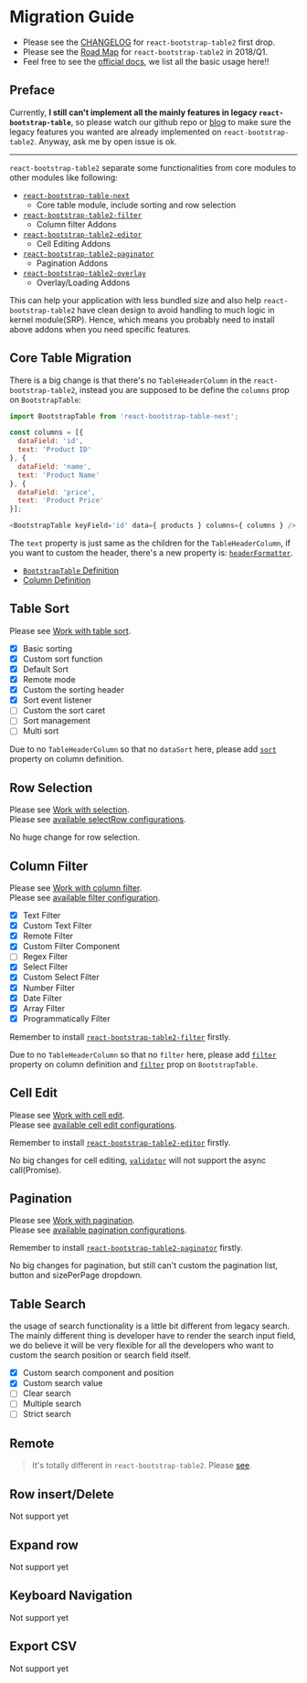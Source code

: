 # Migration Guide

* Please see the [CHANGELOG](https://react-bootstrap-table.github.io/react-bootstrap-table2/blog/2018/01/24/new-version-0.1.0.html) for `react-bootstrap-table2` first drop.
* Please see the [Road Map](https://react-bootstrap-table.github.io/react-bootstrap-table2/blog/2018/01/24/release-plan.html)  for `react-bootstrap-table2` in 2018/Q1.
* Feel free to see the [official docs](https://react-bootstrap-table.github.io/react-bootstrap-table2/docs/about.html), we list all the basic usage here!!

## Preface

Currently, **I still can't implement all the mainly features in legacy `react-bootstrap-table`**, so please watch our github repo or [blog](https://react-bootstrap-table.github.io/react-bootstrap-table2/blog/) to make sure the legacy features you wanted are already implemented on `react-bootstrap-table2`. Anyway, ask me by open issue is ok.   

-----

`react-bootstrap-table2` separate some functionalities from core modules to other modules like following:

* [`react-bootstrap-table-next`](https://www.npmjs.com/package/react-bootstrap-table-next)
  * Core table module, include sorting and row selection
* [`react-bootstrap-table2-filter`](https://www.npmjs.com/package/react-bootstrap-table2-filter)
  * Column filter Addons
* [`react-bootstrap-table2-editor`](https://www.npmjs.com/package/react-bootstrap-table2-editor)
  * Cell Editing Addons
* [`react-bootstrap-table2-paginator`](https://www.npmjs.com/package/react-bootstrap-table2-paginator)
  * Pagination Addons
* [`react-bootstrap-table2-overlay`](https://www.npmjs.com/package/react-bootstrap-table2-overlay)
  * Overlay/Loading Addons

This can help your application with less bundled size and also help `react-bootstrap-table2` have clean design to avoid handling to much logic in kernel module(SRP). Hence, which means you probably need to install above addons when you need specific features.

## Core Table Migration

There is a big change is that there's no `TableHeaderColumn` in the `react-bootstrap-table2`, instead you are supposed to be define the `columns` prop on `BootstrapTable`: 

```js
import BootstrapTable from 'react-bootstrap-table-next';

const columns = [{
  dataField: 'id',
  text: 'Product ID'
}, {
  dataField: 'name',
  text: 'Product Name'
}, {
  dataField: 'price',
  text: 'Product Price'
}];

<BootstrapTable keyField='id' data={ products } columns={ columns } />
```

The `text` property is just same as the children for the `TableHeaderColumn`, if you want to custom the header, there's a new property is: [`headerFormatter`](https://react-bootstrap-table.github.io/react-bootstrap-table2/docs/column-props.html#columnheaderformatter-function).

* [`BootstrapTable` Definition](https://react-bootstrap-table.github.io/react-bootstrap-table2/docs/table-props.html)
* [Column Definition](https://react-bootstrap-table.github.io/react-bootstrap-table2/docs/column-props.html)

## Table Sort

Please see [Work with table sort](https://react-bootstrap-table.github.io/react-bootstrap-table2/docs/basic-sort.html).   

- [x] Basic sorting
- [x] Custom sort function
- [x] Default Sort
- [x] Remote mode
- [x] Custom the sorting header
- [x] Sort event listener
- [ ] Custom the sort caret
- [ ] Sort management
- [ ] Multi sort

Due to no `TableHeaderColumn` so that no `dataSort` here, please add [`sort`](https://react-bootstrap-table.github.io/react-bootstrap-table2/docs/column-props.html#columnsort-bool) property on column definition.

## Row Selection

Please see [Work with selection](https://react-bootstrap-table.github.io/react-bootstrap-table2/docs/basic-row-select.html).   
Please see [available selectRow configurations](https://react-bootstrap-table.github.io/react-bootstrap-table2/docs/row-select-props.html).   

No huge change for row selection.

## Column Filter

Please see [Work with column filter](https://react-bootstrap-table.github.io/react-bootstrap-table2/docs/basic-filter.html).   
Please see [available filter configuration](https://react-bootstrap-table.github.io/react-bootstrap-table2/docs/filter-props.html).   

- [x] Text Filter
- [x] Custom Text Filter
- [x] Remote Filter
- [x] Custom Filter Component
- [ ] Regex Filter
- [x] Select Filter
- [x] Custom Select Filter
- [X] Number Filter
- [X] Date Filter
- [X] Array Filter
- [X] Programmatically Filter

Remember to install [`react-bootstrap-table2-filter`](https://www.npmjs.com/package/react-bootstrap-table2-filter) firstly.   

Due to no `TableHeaderColumn` so that no `filter` here, please add [`filter`](https://react-bootstrap-table.github.io/react-bootstrap-table2/docs/column-props.html#columnfilter-object) property on column definition and [`filter`](https://react-bootstrap-table.github.io/react-bootstrap-table2/docs/table-props.html#filter-object) prop on `BootstrapTable`.

## Cell Edit

Please see [Work with cell edit](https://react-bootstrap-table.github.io/react-bootstrap-table2/docs/basic-celledit.html).   
Please see [available cell edit configurations](https://react-bootstrap-table.github.io/react-bootstrap-table2/docs/cell-edit-props.html).   

Remember to install [`react-bootstrap-table2-editor`](https://www.npmjs.com/package/react-bootstrap-table2-editor) firstly.   

No big changes for cell editing, [`validator`](https://react-bootstrap-table.github.io/react-bootstrap-table2/docs/column-props.html#columnvalidator-function) will not support the async call(Promise).

## Pagination

Please see [Work with pagination](https://react-bootstrap-table.github.io/react-bootstrap-table2/docs/basic-pagination.html).   
Please see [available pagination configurations](https://react-bootstrap-table.github.io/react-bootstrap-table2/docs/pagination-props.html).   

Remember to install [`react-bootstrap-table2-paginator`](https://www.npmjs.com/package/react-bootstrap-table2-paginator) firstly.   

No big changes for pagination, but still can't custom the pagination list, button and sizePerPage dropdown.

## Table Search
the usage of search functionality is a little bit different from legacy search. The mainly different thing is developer have to render the search input field, we do believe it will be very flexible for all the developers who want to custom the search position or search field itself.

- [x] Custom search component and position
- [x] Custom search value
- [ ] Clear search
- [ ] Multiple search
- [ ] Strict search

## Remote

> It's totally different in `react-bootstrap-table2`. Please [see](https://react-bootstrap-table.github.io/react-bootstrap-table2/docs/basic-remote.html).


## Row insert/Delete
Not support yet

## Expand row
Not support yet

## Keyboard Navigation
Not support yet

## Export CSV
Not support yet